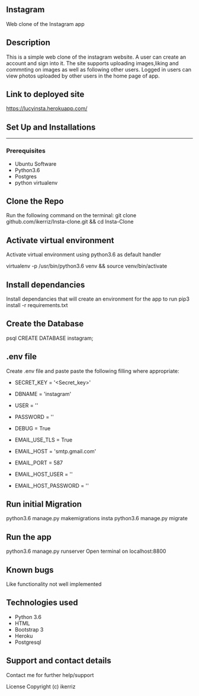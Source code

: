 ## Instagram
Web clone of the Instagram app
## Description
This is a simple web clone of the instagram website. A user can create an account and sign into it. The site supports uploading images,liking and commnting on images as well as following other users. Logged in users can view photos uploaded by other users in the home page of app.

## Link to deployed site
https://lucyinsta.herokuapp.com/

## Set Up and Installations
----------------------------
### Prerequisites
* Ubuntu Software
* Python3.6
* Postgres
* python virtualenv
## Clone the Repo
Run the following command on the terminal: git clone github.com/ikerriz/Insta-clone.git && cd Insta-Clone

## Activate virtual environment
Activate virtual environment using python3.6 as default handler

virtualenv -p /usr/bin/python3.6 venv && source venv/bin/activate
## Install dependancies
Install dependancies that will create an environment for the app to run pip3 install -r requirements.txt

## Create the Database
psql
CREATE DATABASE instagram;
## .env file
Create .env file and paste paste the following filling where appropriate:

- SECRET_KEY = '<Secret_key>'
- DBNAME = 'instagram'
- USER = '<Username>'
- PASSWORD = '<password>'
- DEBUG = True

- EMAIL_USE_TLS = True
- EMAIL_HOST = 'smtp.gmail.com'
- EMAIL_PORT = 587
- EMAIL_HOST_USER = '<your-email>'
- EMAIL_HOST_PASSWORD = '<your-password>'

## Run initial Migration
python3.6 manage.py makemigrations insta
python3.6 manage.py migrate
## Run the app
python3.6 manage.py runserver
Open terminal on localhost:8800

 ## Known bugs
Like functionality not well implemented

## Technologies used
- Python 3.6
- HTML
- Bootstrap 3
- Heroku
- Postgresql
## Support and contact details
Contact me for further help/support

License
Copyright (c) ikerriz